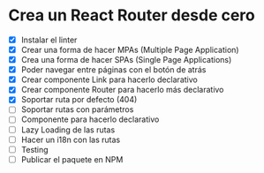 # Crea un React Router desde cero

- [x] Instalar el linter
- [x] Crear una forma de hacer MPAs (Multiple Page Application)
- [x] Crea una forma de hacer SPAs (Single Page Applications)
- [x] Poder navegar entre páginas con el botón de atrás
- [x] Crear componente Link para hacerlo declarativo
- [x] Crear componente Router para hacerlo más declarativo
- [x] Soportar ruta por defecto (404)
- [ ] Soportar rutas con parámetros
- [ ] Componente <Route /> para hacerlo declarativo
- [ ] Lazy Loading de las rutas
- [ ] Hacer un i18n con las rutas
- [ ] Testing
- [ ] Publicar el paquete en NPM